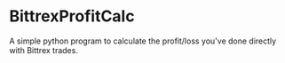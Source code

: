 # BittrexProfitCalc
A simple python program to calculate the profit/loss you've done directly with Bittrex trades.
